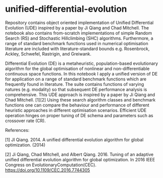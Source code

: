 # unified-differential-evolution
Repository contains object oriented implementation of Unified Differential Evolution (UDE) inspired by a paper by Ji Qiang and Chad Mitchell. The notebook also contains from-scratch implementations of simple Random Search (RS) and Stochastic Hillclimbing (SHC) algorithms. Furthermore, a range of standard benchmark functions used in numerical optimisation literature are included with literature-standard bounds e.g. Rosenbrock, Ackley, Schwefel, Rastrigin, and Greiwank.

Differential Evolution (DE) is a metaheuristic, population-based evolutionary algorithm for the global optimisation of nonlinear and non-differentiable continuous space functions. In this notebook I apply a unified version of DE for application on a range of standard benchmark functions which are frequently found in literature. The suite contains functions of varying natures (e.g. modality) so that subsequent DE performance analysis is comprehensive. This UDE approach is inspired by a paper by Ji Qiang and Chad Mitchell. [1][2] Using these search algorithm classes and benchmark functions one can compare the behaviour and performance of different heuristic approaches in different optimisation scenarios. Efficient UDE operation hinges on proper tuning of DE schema and parameters such as crossover rate (CR).

References:

[1] JI Qiang. 2014. A unified differential evolution algorithm for global optimization. (2014)

[2] Ji Qiang, Chad Mitchell, and Albert Qiang. 2016. Tuning of an adaptive unified differential evolution algorithm for global optimization. In 2016 IEEE Congress on EvolutionaryComputation(CEC). https://doi.org/10.1109/CEC.2016.7744305
